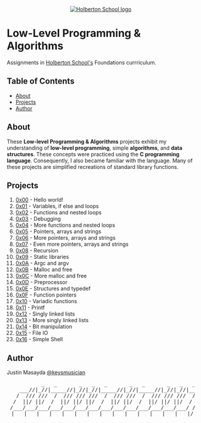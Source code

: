 <p align="center">
  <a href=#>
    <img src="https://intranet.hbtn.io/assets/holberton-logo-full-black-157ccfa3d2134776c1e3f78c0fe682968e8848b64fcacc6187976044f75f35a8.png" alt="Holberton School logo">
  </a>
</p>

# Low-Level Programming & Algorithms
Assignments in [Holberton School's](https://www.holbertonschool.com/) Foundations currriculum.

## Table of Contents
* [About](#about)
* [Projects](#projects)
* [Author](#author)

## About
These **Low-level Programming & Algorithms** projects exhibit my understanding of **low-level programming**, simple **algorithms**, and **data structures**. These concepts were practiced using the **C programming language**. Consequently, I also became familiar with the language. Many of these projects are simplified recreations of standard library functions.

## Projects
1. [0x00]() - Hello world!
2. [0x01]() - Variables, if else and loops
3. [0x02]() - Functions and nested loops
4. [0x03]() - Debugging
5. [0x04]() - More functions and nested loops
6. [0x05]() - Pointers, arrays and strings
7. [0x06]() - More pointers, arrays and strings
8. [0x07]() - Even more pointers, arrays and strings
9. [0x08]() - Recursion
10. [0x09]() - Static libraries
11. [0x0A]() - Argc and argv
12. [0x0B]() - Malloc and free
13. [0x0C]() - More malloc and free
14. [0x0D]() - Preprocessor
15. [0x0E]() - Structures and typedef
16. [0x0F]() - Function pointers
17. [0x10]() - Variadic functions
18. [0x11](https://github.com/nelsfischera/printf) - Printf
19. [0x12]() - Singly linked lists
20. [0x13]() - More singly linked lists
21. [0x14]() - Bit manipulation
22. [0x15]() - File IO
23. [0x16]() - Simple Shell

## Author
Justin Masayda [@keysmusician](https://github.com/keysmusician)
<pre align="center">
           _   _       _   _   _       _   _       _   _   _      
    ___//|_//|_____//|_//|_//|_____//|_//|_____//|_//|_//|___
   /  /// ///  /  /// /// ///  /  /// ///  /  /// /// ///  / |
  /  ||/ ||/  /  ||/ ||/ ||/  /  ||/ ||/  /  ||/ ||/ ||/  / /
 /___/___/___/___/___/___/___/___/___/___/___/___/___/___/ /
 |___|___|___|___|___|___|___|___|___|___|___|___|___|___|/
</pre>
<p><span style="font-family: 'Lucida Console'; line-height: 14px; font-size: 14px; display: inline-block;">&nbsp;</span></p>  
